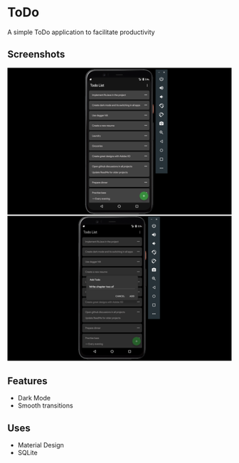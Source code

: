 # ToDo
A simple ToDo application to facilitate productivity

## Screenshots
![first](https://github.com/tumininucodes/toDo/blob/master/Screenshots/screenshot_1.png)  
![second](https://github.com/TumininuCodes/ToDo/blob/master/Screenshots/screenshot_2.png)

## Features
* Dark Mode  
* Smooth transitions

## Uses
* Material Design  
* SQLite

